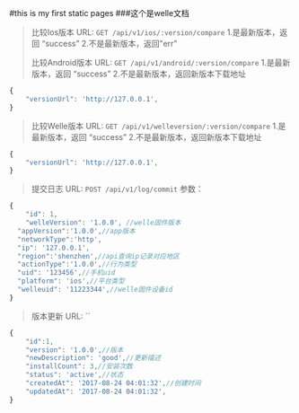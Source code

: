 #this is my first static pages
###这个是welle文档
> 比较Ios版本
URL: `GET /api/v1/ios/:version/compare`
1.是最新版本，返回 “success”
2.不是最新版本，返回"err"
>
> 比较Android版本
URL: `GET /api/v1/android/:version/compare`
1.是最新版本，返回 “success”
2.不是最新版本，返回新版本下载地址
```javascript
{
	"versionUrl": 'http://127.0.0.1',
}
```
>
> 比较Welle版本
URL: `GET /api/v1/welleversion/:version/compare`
1.是最新版本，返回 “success”
2.不是最新版本，返回新版本下载地址
```javascript
{
	"versionUrl": 'http://127.0.0.1',
}
```
>
> 提交日志
URL: `POST /api/v1/log/commit`
参数：
```javascript
{
	"id": 1,
	"welleVersion": '1.0.0', //welle固件版本
  "appVersion":'1.0.0',//app版本
  "networkType":'http',
  "ip": '127.0.0.1',
  "region":'shenzhen',//api查询ip记录对应地区
  "actionType":'1.0.0',//行为类型
  "uid": '123456',//手机uid
  "platform": 'ios',//平台类型
  "welleuid": '11223344',//welle固件设备id
}
```
>
> 版本更新
URL: ``
```javascript
{
	"id":1,
	"version": '1.0.0',//版本
	"newDescription": 'good',//更新描述
	"installCount": 3,//安装次数
	"status": 'active',//状态
	"createdAt": '2017-08-24 04:01:32',//创建时间
	"updatedAt": '2017-08-24 04:01:32',
}
```
